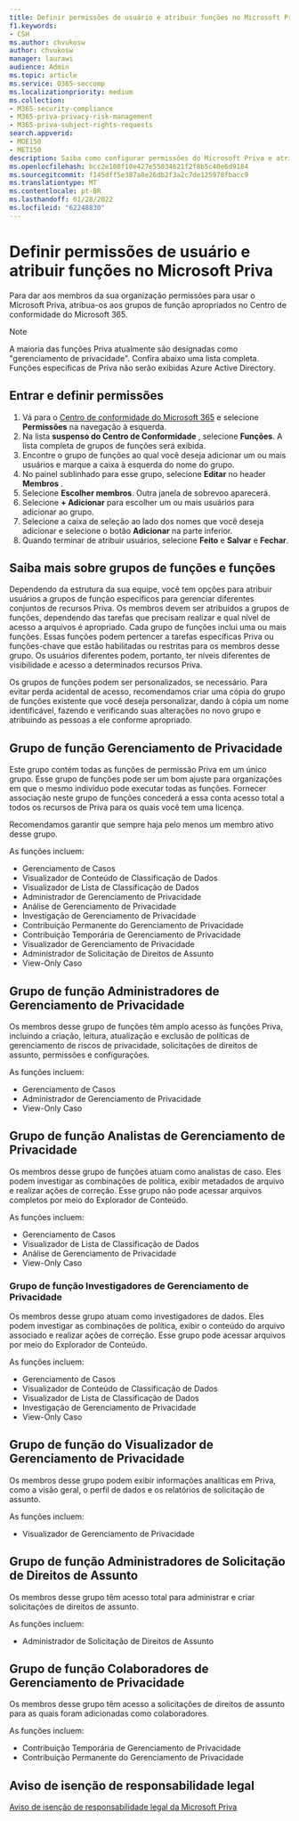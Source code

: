 ```yaml
---
title: Definir permissões de usuário e atribuir funções no Microsoft Priva
f1.keywords:
- CSH
ms.author: chvukosw
author: chvukosw
manager: laurawi
audience: Admin
ms.topic: article
ms.service: O365-seccomp
ms.localizationpriority: medium
ms.collection:
- M365-security-compliance
- M365-priva-privacy-risk-management
- M365-priva-subject-rights-requests
search.appverid:
- MOE150
- MET150
description: Saiba como configurar permissões do Microsoft Priva e atribuir usuários a grupos de função.
ms.openlocfilehash: bcc2e108f10e427e55034621f2f8b5c40e6d9184
ms.sourcegitcommit: f145dff5e387a8e26db2f3a2c7de125978fbacc9
ms.translationtype: MT
ms.contentlocale: pt-BR
ms.lasthandoff: 01/28/2022
ms.locfileid: "62248830"
---
```

# <a name="set-user-permissions-and-assign-roles-in-microsoft-priva"></a>Definir permissões de usuário e atribuir funções no Microsoft Priva

Para dar aos membros da sua organização permissões para usar o Microsoft Priva, atribua-os aos grupos de função apropriados no Centro de conformidade do Microsoft 365.

> [!NOTE]
> A maioria das funções Priva atualmente são designadas como "gerenciamento de privacidade". Confira abaixo uma lista completa. Funções específicas de Priva não serão exibidas Azure Active Directory.

## <a name="sign-in-and-set-permissions"></a>Entrar e definir permissões

1. Vá para o [Centro de conformidade do Microsoft 365](https://compliance.microsoft.com/) e selecione **Permissões** na navegação à esquerda.  
2. Na lista **suspenso do Centro de Conformidade** , selecione **Funções**. A lista completa de grupos de funções será exibida.
3. Encontre o grupo de funções ao qual você deseja adicionar um ou mais usuários e marque a caixa à esquerda do nome do grupo.
4. No painel sublinhado para esse grupo, selecione **Editar** no header **Membros** .  
5. Selecione **Escolher membros**. Outra janela de sobrevoo aparecerá.
6. Selecione **+ Adicionar** para escolher um ou mais usuários para adicionar ao grupo.  
7. Selecione a caixa de seleção ao lado dos nomes que você deseja adicionar e selecione o botão **Adicionar** na parte inferior.  
8. Quando terminar de atribuir usuários, selecione **Feito** e **Salvar** e **Fechar**.

## <a name="learn-more-about-role-groups-and-roles"></a>Saiba mais sobre grupos de funções e funções

Dependendo da estrutura da sua equipe, você tem opções para atribuir usuários a grupos de função específicos para gerenciar diferentes conjuntos de recursos Priva. Os membros devem ser atribuídos a grupos de funções, dependendo das tarefas que precisam realizar e qual nível de acesso a arquivos é apropriado. Cada grupo de funções inclui uma ou mais funções. Essas funções podem pertencer a tarefas específicas Priva ou funções-chave que estão habilitadas ou restritas para os membros desse grupo. Os usuários diferentes podem, portanto, ter níveis diferentes de visibilidade e acesso a determinados recursos Priva.

Os grupos de funções podem ser personalizados, se necessário. Para evitar perda acidental de acesso, recomendamos criar uma cópia do grupo de funções existente que você deseja personalizar, dando à cópia um nome identificável, fazendo e verificando suas alterações no novo grupo e atribuindo as pessoas a ele conforme apropriado.

## <a name="privacy-management-role-group"></a>Grupo de função Gerenciamento de Privacidade

Este grupo contém todas as funções de permissão Priva em um único grupo. Esse grupo de funções pode ser um bom ajuste para organizações em que o mesmo indivíduo pode executar todas as funções. Fornecer associação neste grupo de funções concederá a essa conta acesso total a todos os recursos de Priva para os quais você tem uma licença.

Recomendamos garantir que sempre haja pelo menos um membro ativo desse grupo.

As funções incluem:

- Gerenciamento de Casos  
- Visualizador de Conteúdo de Classificação de Dados  
- Visualizador de Lista de Classificação de Dados  
- Administrador de Gerenciamento de Privacidade  
- Análise de Gerenciamento de Privacidade  
- Investigação de Gerenciamento de Privacidade  
- Contribuição Permanente do Gerenciamento de Privacidade  
- Contribuição Temporária de Gerenciamento de Privacidade  
- Visualizador de Gerenciamento de Privacidade  
- Administrador de Solicitação de Direitos de Assunto  
- View-Only Caso

## <a name="privacy-management-administrators-role-group"></a>Grupo de função Administradores de Gerenciamento de Privacidade

Os membros desse grupo de funções têm amplo acesso às funções Priva, incluindo a criação, leitura, atualização e exclusão de políticas de gerenciamento de riscos de privacidade, solicitações de direitos de assunto, permissões e configurações.

As funções incluem:

- Gerenciamento de Casos  
- Administrador de Gerenciamento de Privacidade  
- View-Only Caso

## <a name="privacy-management-analysts-role-group"></a>Grupo de função Analistas de Gerenciamento de Privacidade

Os membros desse grupo de funções atuam como analistas de caso. Eles podem investigar as combinações de política, exibir metadados de arquivo e realizar ações de correção. Esse grupo não pode acessar arquivos completos por meio do Explorador de Conteúdo.

As funções incluem:

- Gerenciamento de Casos  
- Visualizador de Lista de Classificação de Dados  
- Análise de Gerenciamento de Privacidade  
- View-Only Caso

### <a name="privacy-management-investigators-role-group"></a>Grupo de função Investigadores de Gerenciamento de Privacidade

Os membros desse grupo atuam como investigadores de dados. Eles podem investigar as combinações de política, exibir o conteúdo do arquivo associado e realizar ações de correção. Esse grupo pode acessar arquivos por meio do Explorador de Conteúdo.

As funções incluem:

- Gerenciamento de Casos  
- Visualizador de Conteúdo de Classificação de Dados  
- Visualizador de Lista de Classificação de Dados  
- Investigação de Gerenciamento de Privacidade  
- View-Only Caso

## <a name="privacy-management-viewer-role-group"></a>Grupo de função do Visualizador de Gerenciamento de Privacidade

Os membros desse grupo podem exibir informações analíticas em Priva, como a visão geral, o perfil de dados e os relatórios de solicitação de assunto.

As funções incluem:

- Visualizador de Gerenciamento de Privacidade

## <a name="subject-rights-request-administrators-role-group"></a>Grupo de função Administradores de Solicitação de Direitos de Assunto

Os membros desse grupo têm acesso total para administrar e criar solicitações de direitos de assunto.

As funções incluem:

- Administrador de Solicitação de Direitos de Assunto

## <a name="privacy-management-contributors-role-group"></a>Grupo de função Colaboradores de Gerenciamento de Privacidade

Os membros desse grupo têm acesso a solicitações de direitos de assunto para as quais foram adicionadas como colaboradores.  

As funções incluem:

- Contribuição Temporária de Gerenciamento de Privacidade  
- Contribuição Permanente do Gerenciamento de Privacidade

## <a name="legal-disclaimer"></a>Aviso de isenção de responsabilidade legal

[Aviso de isenção de responsabilidade legal da Microsoft Priva](priva-disclaimer.md)